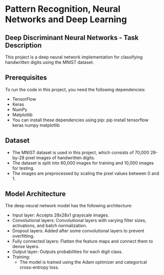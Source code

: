 # Pattern Recognition, Neural Networks and Deep Learning

## Deep Discriminant Neural Networks - Task Description
This project is a deep neural network implementation for classifying handwritten digits using the MNIST dataset.  

## Prerequisites
To run the code in this project, you need the following dependencies:
  - TensorFlow
  - Keras
  - NumPy
  - Matplotlib
  - You can install these dependencies using pip:
    pip install tensorflow keras numpy matplotlib

## Dataset
 - The MNIST dataset is used in this project, which consists of 70,000 28-by-28 pixel images of handwritten digits. 
 - The dataset is split into 60,000 images for training and 10,000 images for testing. 
 - The images are preprocessed by scaling the pixel values between 0 and 1.

## Model Architecture
The deep neural network model has the following architecture:

- Input layer: Accepts 28x28x1 grayscale images.
- Convolutional layers: Convolutional layers with varying filter sizes, activations, and batch normalization.
- Dropout layers: Added after some convolutional layers to prevent overfitting.
- Fully connected layers: Flatten the feature maps and connect them to dense layers.
- Output layer: Outputs probabilities for each digit class.
- Training:
  - The model is trained using the Adam optimizer and categorical cross-entropy loss. 
  

